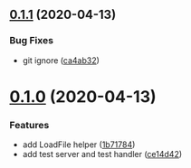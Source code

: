 ## [0.1.1](https://github.com/Jesse0Michael/testhelpers/compare/v0.1.0...v0.1.1) (2020-04-13)

### Bug Fixes

- git ignore ([ca4ab32](https://github.com/Jesse0Michael/testhelpers/commit/ca4ab326fedd30c70ee184c0067abfc81624cff7))

# [0.1.0](https://github.com/Jesse0Michael/testhelpers/compare/v0.0.0...v0.1.0) (2020-04-13)

### Features

- add LoadFile helper ([1b71784](https://github.com/Jesse0Michael/testhelpers/commit/1b717841dc746408653cab893820e3394ca2dedb))
- add test server and test handler ([ce14d42](https://github.com/Jesse0Michael/testhelpers/commit/ce14d429bb01af46217c1180aa92a7677241a8a2))
